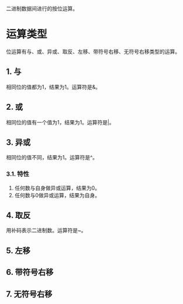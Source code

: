 二进制数据间进行的按位运算。

# 运算类型

位运算有与、或、异或、取反、左移、带符号右移、无符号右移类型的运算。

## 1. 与

相同位的值都为1，结果为1。运算符是&。

## 2. 或

相同位的值有一个值为1，结果为1。运算符是|。

## 3. 异或

相同位的值不同，结果为1。运算符是^。

### 3.1. 特性

1. 任何数与自身做异或运算，结果为0。
2. 任何数与0做异或运算，结果为自身。

## 4. 取反

用补码表示二进制数。运算符是~。

## 5. 左移

## 6. 带符号右移

## 7. 无符号右移